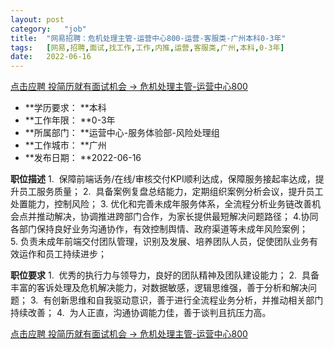 ```yaml
---
layout:	post
category:	"job"
title:	"网易招聘：危机处理主管-运营中心800-运营-客服类-广州本科0-3年"
tags:	[网易,招聘,面试,找工作,工作,内推,运营,客服类,广州,本科,0-3年]
date:	2022-06-16
---
```


[点击应聘 投简历就有面试机会 -> 危机处理主管-运营中心800](http://mobile.bole.netease.com/bole/boleDetail?id=29645&employeeId=346f03c3cda5f04c&key=all)



- **学历要求： **本科
- **工作年限： **0-3年
- **所属部门： **运营中心-服务体验部-风险处理组
- **工作城市： **广州
- **发布日期： **2022-06-16



**职位描述**
1.&nbsp;&nbsp;保障前端话务/在线/审核交付KPI顺利达成，保障服务接起率达成，提升员工服务质量；
2.&nbsp;&nbsp;具备案例复盘总结能力，定期组织案例分析会议，提升员工处置能力，控制风险；
3.&nbsp;优化和完善未成年服务体系，全流程分析业务链改善机会点并推动解决，协调推进跨部门合作，为家长提供最短解决问题路径；
4.协同各部门保持良好业务沟通协作，有效控制舆情、政府渠道等未成年风险案例；
5.&nbsp;负责未成年前端交付团队管理，识别及发展、培养团队人员，促使团队业务有效运作和员工持续进步；



**职位要求**
1.&nbsp;&nbsp;优秀的执行力与领导力，良好的团队精神及团队建设能力；
2.&nbsp;&nbsp;具备丰富的客诉处理及危机解决能力，对数据敏感，逻辑思维强，善于分析和解决问题；
3.&nbsp;&nbsp;有创新思维和自我驱动意识，善于进行全流程业务分析，并推动相关部门持续改善；
4.&nbsp;&nbsp;为人正直，沟通协调能力佳，善于谈判且抗压力高。



[点击应聘 投简历就有面试机会 -> 危机处理主管-运营中心800](http://mobile.bole.netease.com/bole/boleDetail?id=29645&employeeId=346f03c3cda5f04c&key=all)